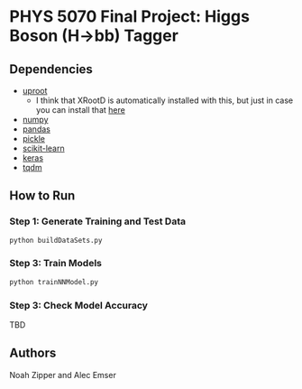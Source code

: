 # PHYS 5070 Final Project: Higgs Boson (H->bb) Tagger

## Dependencies
- [uproot](https://uproot.readthedocs.io/en/latest/index.html#)
  - I think that XRootD is automatically installed with this, but just in case you can install that [here](https://pypi.org/project/xrootd/)
- [numpy](https://numpy.org/)
- [pandas](https://pandas.pydata.org/)
- [pickle](https://docs.python.org/3/library/pickle.html)
- [scikit-learn](https://scikit-learn.org/stable/index.html)
- [keras](https://keras.io/)
- [tqdm](https://github.com/tqdm/tqdm)

## How to Run

### Step 1: Generate Training and Test Data
```bash
python buildDataSets.py
```
### Step 3: Train Models
```bash
python trainNNModel.py
```
### Step 3: Check Model Accuracy
TBD

## Authors
Noah Zipper and Alec Emser